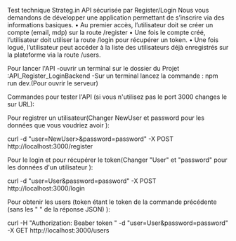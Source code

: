 Test technique
Strateg.in
API sécurisée par Register/Login
Nous vous demandons de développer une application permettant de s’inscrire via
des informations basiques.
• Au premier accès, l’utilisateur doit se créer un compte (email, mdp) sur la route
/register
• Une fois le compte créé, l’utilisateur doit utiliser la route /login pour récupérer un
token.
• Une fois logué, l’utilisateur peut accéder à la liste des utilisateurs déjà enregistrés
sur la plateforme via la route /users.


Pour lancer l'API
-ouvrir un terminal sur le dossier du Projet :API_Register_LoginBackend
-Sur un terminal lancez la commande : npm run dev.(Pour ouvrir le serveur)

Commandes pour tester l'API (si vous n'utilisez pas le port 3000 changes le sur URL):

Pour registrer un utilisateur(Changer NewUser et password pour les données que vous voudriez avoir ):

curl -d "user=NewUser>&password=password" -X POST http://localhost:3000/register

Pour le login et pour récupérer le token(Changer "User" et "password" pour les données d'un utilisateur ):

curl -d "user=User&password=password" -X POST http://localhost:3000/login


Pour obtenir les users (token étant le token de la commande précédente (sans les " " de la réponse JSON) ):

curl -H "Authorization: Beaber token " -d "user=User&password=password" -X GET http://localhost:3000/users
